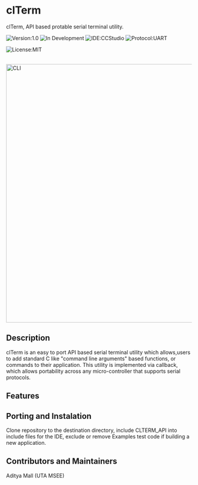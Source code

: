 
# clTerm

clTerm, API based protable serial terminal utility.

![Version:1.0](https://img.shields.io/badge/Version-1.0-green)
![In Development](https://img.shields.io/badge/Status-In%20Development-orange.svg)
![IDE:CCStudio](https://img.shields.io/badge/IDE-CCStudio-red)
![Protocol:UART](https://img.shields.io/badge/Protocol-UART%20serial-blue)

![License:MIT](https://img.shields.io/github/license/adimalla/MQTT-3.1-C?label=License)
<br/>
<br/>

<img src="https://github.com/adimalla/clterm" width="700" height="700" title="CLI">


## Description
clTerm is an easy to port API based serial terminal utility which allows,users to add standard C like "command line arguments" based functions, or commands to their application. This utility is implemented via callback, which allows portability across any micro-controller that supports serial protocols.


## Features



## Porting and Instalation
Clone repository to the destination directory, include CLTERM_API into include files for the IDE, exclude or remove Examples test code if building a new application.

## Contributors and Maintainers
Aditya Mall  (UTA MSEE)
